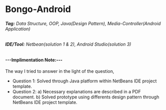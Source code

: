 # Bongo-Android
###### **Tag:** Data Structure, OOP, Java(Design Pattern), Media-Controller(Android Application)
###### **IDE/Tool:** Netbean(solution 1 & 2), Android Studio(solution 3) 

#### ---Implimentation Note:---
The way I tried to answer in the light of the question,
- Question 1: Solved through Java platform within NetBeans IDE project template.
- Question 2:
  a) Necessary explanations are described in a PDF document.
  b) Solved prototype using differents design pattern through NetBeans IDE project template.
